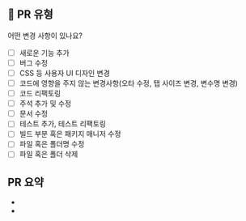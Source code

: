 ## 🚀 PR 유형
어떤 변경 사항이 있나요?

- [ ] 새로운 기능 추가
- [ ] 버그 수정
- [ ] CSS 등 사용자 UI 디자인 변경
- [ ] 코드에 영향을 주지 않는 변경사항(오타 수정, 탭 사이즈 변경, 변수명 변경)
- [ ] 코드 리팩토링
- [ ] 주석 추가 및 수정
- [ ] 문서 수정
- [ ] 테스트 추가, 테스트 리팩토링
- [ ] 빌드 부분 혹은 패키지 매니저 수정
- [ ] 파일 혹은 폴더명 수정
- [ ] 파일 혹은 폴더 삭제

## PR 요약
-
- 
